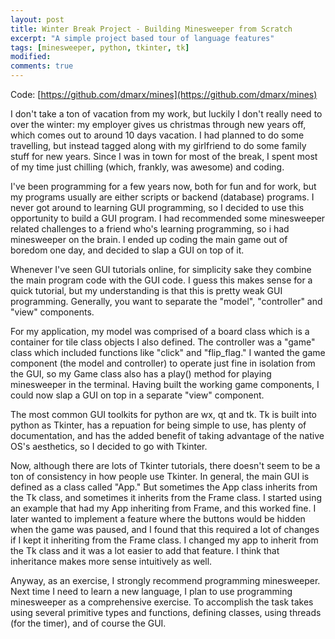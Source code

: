 ```yaml
---
layout: post
title: Winter Break Project - Building Minesweeper from Scratch
excerpt: "A simple project based tour of language features"
tags: [minesweeper, python, tkinter, tk]
modified:
comments: true
---
```


Code: [https://github.com/dmarx/mines](https://github.com/dmarx/mines)

I don't take a ton of vacation from my work, but luckily I don't really need to over the winter: my employer gives us christmas through new years off, which comes out to around 10 days vacation. I had planned to do some travelling, but instead tagged along with my girlfriend to do some family stuff for new years. Since I was in town for most of the break, I spent most of my time just chilling (which, frankly, was awesome) and coding.

I've been programming for a few years now, both for fun and for work, but my programs usually are either scripts or backend (database) programs. I never got around to learning GUI programming, so I decided to use this opportunity to build a GUI program. I had recommended some minesweeper related challenges to a friend who's learning programming, so i had minesweeper on the brain. I ended up coding the main game out of boredom one day, and decided to slap a GUI on top of it. 

Whenever I've seen GUI tutorials online, for simplicity sake they combine the main program code with the GUI code. I guess this makes sense for a quick tutorial, but my understanding is that this is pretty weak GUI programming. Generally, you want to separate the "model", "controller" and "view" components.

For my application, my model was comprised of a board class which is a container for tile class objects I also defined. The controller was a "game" class which included functions like "click" and "flip_flag." I wanted the game component (the model and controller) to operate just fine in isolation from the GUI, so my Game class also has a play() method for playing minesweeper in the terminal. Having built the working game components, I could now slap a GUI on top in a separate "view" component.

The most common GUI toolkits for python are wx, qt and tk. Tk is built into python as Tkinter, has a repuation for being simple to use, has plenty of documentation, and has the added benefit of taking advantage of the native OS's aesthetics, so I decided to go with Tkinter.

Now, although there are lots of Tkinter tutorials, there doesn't seem to be a ton of consistency in how people use Tkinter. In general, the main GUI is defined as a class called "App." But sometimes the App class inherits from the Tk class, and sometimes it inherits from the Frame class. I started using an example that had my App inheriting from Frame, and this worked fine. I later wanted to implement a feature where the buttons would be hidden when the game was paused, and I found that this required a lot of changes if I kept it inheriting from the Frame class. I changed my app to inherit from the Tk class and it was a lot easier to add that feature. I think that inheritance makes more sense intuitively as well.

Anyway, as an exercise, I strongly recommend programming minesweeper. Next time I need to learn a new language, I plan to use programming minesweeper as a comprehensive exercise. To accomplish the task takes using several primitive types and functions, defining classes, using threads (for the timer), and of course the GUI.



